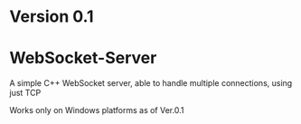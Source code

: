 # Version 0.1

# WebSocket-Server
A simple C++ WebSocket server, able to handle multiple connections, using just TCP

Works only on Windows platforms as of Ver.0.1
